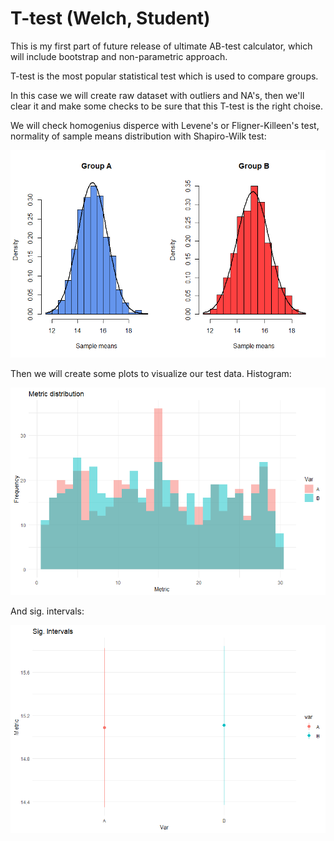 # T-test (Welch, Student)
This is my first part of future release of ultimate AB-test calculator, which will include bootstrap and non-parametric approach.

T-test is the most popular statistical test which is used to compare groups.

In this case we will create raw dataset with outliers and NA's, then we'll clear it and make some checks to be sure that this T-test is the right choise.

We will check homogenius disperce with Levene's or Fligner-Killeen's test, normality of sample means distribution with Shapiro-Wilk test:

<img src ="sample_means.png"></img>


Then we will create some plots to visualize our test data. Histogram:

<img src ="hist_of_AB.png"></img>


And sig. intervals:

<img src ="sig_int_AB.png"></img>
